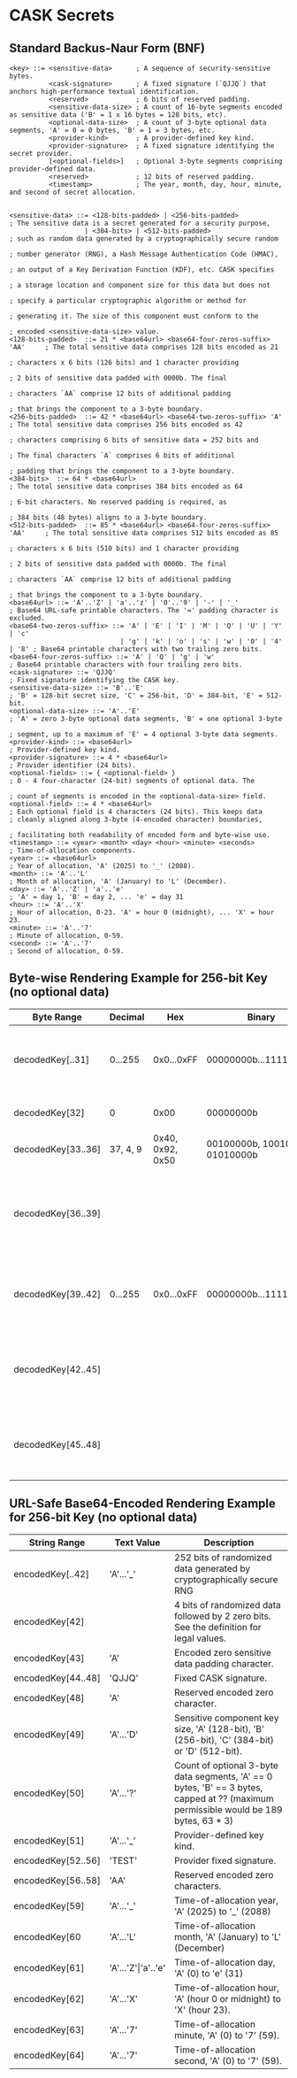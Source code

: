 # CASK Secrets
## Standard Backus-Naur Form (BNF)
```
<key> ::= <sensitive-data>      ; A sequence of security-sensitive bytes.
          <cask-signature>      ; A fixed signature (`QJJQ`) that anchors high-performance textual identification.
          <reserved>            ; 6 bits of reserved padding.
          <sensitive-data-size> ; A count of 16-byte segments encoded as sensitive data ('B' = 1 x 16 bytes = 128 bits, etc).
          <optional-data-size>  ; A count of 3-byte optional data segments, 'A' = 0 = 0 bytes, 'B' = 1 = 3 bytes, etc.
          <provider-kind>       ; A provider-defined key kind.
          <provider-signature>  ; A fixed signature identifying the secret provider.
          [<optional-fields>]   ; Optional 3-byte segments comprising provider-defined data.
          <reserved>            ; 12 bits of reserved padding.
          <timestamp>           ; The year, month, day, hour, minute, and second of secret allocation.


<sensitive-data> ::= <128-bits-padded> | <256-bits-padded>                  ; The sensitive data is a secret generated for a security purpose,
                   | <384-bits> | <512-bits-padded>                         ; such as random data generated by a cryptographically secure random
                                                                            ; number generator (RNG), a Hash Message Authentication Code (HMAC),
                                                                            ; an output of a Key Derivation Function (KDF), etc. CASK specifies
                                                                            ; a storage location and component size for this data but does not
                                                                            ; specify a particular cryptographic algorithm or method for
                                                                            ; generating it. The size of this component must conform to the
                                                                            ; encoded <sensitive-data-size> value.
<128-bits-padded>  ::= 21 * <base64url> <base64-four-zeros-suffix> 'AA'     ; The total sensitive data comprises 128 bits encoded as 21
                                                                            ; characters x 6 bits (126 bits) and 1 character providing
                                                                            ; 2 bits of sensitive data padded with 0000b. The final
                                                                            ; characters `AA` comprise 12 bits of additional padding
                                                                            ; that brings the component to a 3-byte boundary.
<256-bits-padded>  ::= 42 * <base64url> <base64-two-zeros-suffix> 'A'       ; The total sensitive data comprises 256 bits encoded as 42
                                                                            ; characters comprising 6 bits of sensitive data = 252 bits and
                                                                            ; The final characters `A` comprises 6 bits of additional
                                                                            ; padding that brings the component to a 3-byte boundary.
<384-bits>  ::= 64 * <base64url>                                            ; The total sensitive data comprises 384 bits encoded as 64
                                                                            ; 6-bit characters. No reserved padding is required, as
                                                                            ; 384 bits (48 bytes) aligns to a 3-byte boundary.
<512-bits-padded>  ::= 85 * <base64url> <base64-four-zeros-suffix> 'AA'     ; The total sensitive data comprises 512 bits encoded as 85
                                                                            ; characters x 6 bits (510 bits) and 1 character providing
                                                                            ; 2 bits of sensitive data padded with 0000b. The final 
                                                                            ; characters `AA` comprise 12 bits of additional padding
                                                                            ; that brings the component to a 3-byte boundary.
<base64url> ::= 'A'..'Z' | 'a'..'z' | '0'..'9' | '-' | '_'                  ; Base64 URL-safe printable characters. The '=' padding character is excluded.
<base64-two-zeros-suffix> ::= 'A' | 'E' | 'I' | 'M' | 'Q' | 'U' | 'Y' | 'c' 
                            | 'g' | 'k' | 'o' | 's' | 'w' | '0' | '4' | '8' ; Base64 printable characters with two trailing zero bits.
<base64-four-zeros-suffix> ::= 'A' | 'Q' | 'g' | 'w'                        ; Base64 printable characters with four trailing zero bits.
<cask-signature> ::= 'QJJQ'                                                 ; Fixed signature identifying the CASK key.
<sensitive-data-size> ::= 'B'..'E'                                          ; 'B' = 128-bit secret size, 'C' = 256-bit, 'D' = 384-bit, 'E' = 512-bit.
<optional-data-size> ::= 'A'..'E'                                           ; 'A' = zero 3-byte optional data segments, 'B' = one optional 3-byte
                                                                            ; segment, up to a maximum of 'E' = 4 optional 3-byte data segments.
<provider-kind> ::= <base64url>                                             ; Provider-defined key kind.
<provider-signature> ::= 4 * <base64url>                                    ; Provider identifier (24 bits).
<optional-fields> ::= { <optional-field> }                                  ; 0 - 4 four-character (24-bit) segments of optional data. The 
                                                                            ; count of segments is encoded in the <optional-data-size> field.
<optional-field> ::= 4 * <base64url>                                        ; Each optional field is 4 characters (24 bits). This keeps data                                                                          ; cleanly aligned along 3-byte (4-encoded character) boundaries,
                                                                            ; facilitating both readability of encoded form and byte-wise use.
<timestamp> ::= <year> <month> <day> <hour> <minute> <seconds>              ; Time-of-allocation components.
<year> ::= <base64url>                                                      ; Year of allocation, 'A' (2025) to '_' (2088).
<month> ::= 'A'..'L'                                                        ; Month of allocation, 'A' (January) to 'L' (December).
<day> ::= 'A'..'Z' | 'a'..'e'                                               ; 'A' = day 1, 'B' = day 2, ... 'e' = day 31
<hour> ::= 'A'..'X'                                                         ; Hour of allocation, 0-23. 'A' = hour 0 (midnight), ... 'X' = hour 23.
<minute> ::= 'A'..'7'                                                       ; Minute of allocation, 0-59.
<second> ::= 'A'..'7'                                                       ; Second of allocation, 0-59.
```

## Byte-wise Rendering Example for 256-bit Key (no optional data)
|Byte Range|Decimal|Hex|Binary|Description|
|-|-|-|-|-|
|decodedKey[..31]|0...255|0x0...0xFF|00000000b...11111111b|256 bits of sensitive data produced by a cryptographically secure RNG, an HMAC, etc.|
|decodedKey[32]|0|0x00|00000000b| 8 bits of reserved padding.
|decodedKey[33..36]| 37, 4, 9  |0x40, 0x92, 0x50| 00100000b, 10010010b, 01010000b | Decoded 'QJJQ' signature.
|decodedKey[36..39]||||The value 0, sensitive data size, optional-data-size, and provider key kind encoded in 4 six-bit segments.
|decodedKey[39..42]|0...255|0x0...0xFF|00000000b...11111111b| Provider signature, e.g. , '0x4c', '0x44', '0x93' (base64-encoded as 'TEST')
|decodedKey[42..45]||||The value  0, the value 0, the timestamp year, and timestamp month encoded in 4 six-bit segments.
|decodedKey[45..48]||||Timestamp day, hour, minutes, and seconds encoded in 4 six-bit segments.

## URL-Safe Base64-Encoded Rendering Example for 256-bit Key (no optional data)
|String Range|Text Value|Description|
|-|-|-|
|encodedKey[..42] | 'A'...'_' | 252 bits of randomized data generated by cryptographically secure RNG
|encodedKey[42] | <base64-two-zeros-suffix> | 4 bits of randomized data followed by 2 zero bits. See the <base64-two-zeros-suffix> definition for legal values.
|encodedKey[43] | 'A' | Encoded zero sensitive data padding character.
|encodedKey[44..48]|'QJJQ'| Fixed CASK signature.
|encodedKey[48] | 'A' | Reserved encoded zero character.
|encodedKey[49]|'A'...'D'| Sensitive component key size, 'A' (128-bit), 'B' (256-bit), 'C' (384-bit) or 'D' (512-bit).
|encodedKey[50]|'A'...'?'| Count of optional 3-byte data segments, 'A' == 0 bytes, 'B' == 3 bytes, capped at ?? (maximum permissible would be 189 bytes, 63 * 3)
|encodedKey[51]|'A'...'_'| Provider-defined key kind.
|encodedKey[52..56]|'TEST'| Provider fixed signature.
|encodedKey[56..58] | 'AA' | Reserved encoded zero characters.
|encodedKey[59]|'A'...'_'| Time-of-allocation year, 'A' (2025) to '_' (2088)|
|encodedKey[60|'A'...'L'| Time-of-allocation month, 'A' (January) to 'L' (December)|
|encodedKey[61]|'A'...'Z'\|'a'..'e'| Time-of-allocation day, 'A' (0) to 'e' (31)|
|encodedKey[62]|'A'...'X'| Time-of-allocation hour, 'A' (hour 0 or midnight) to 'X' (hour 23).
|encodedKey[63]|'A'...'7'| Time-of-allocation minute, 'A' (0) to '7' (59).
|encodedKey[64]|'A'...'7'| Time-of-allocation second, 'A' (0) to '7' (59).
```
